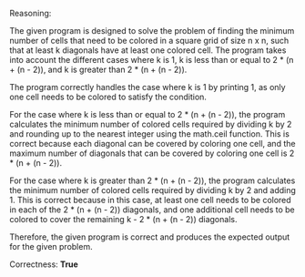 Reasoning:

The given program is designed to solve the problem of finding the minimum number of cells that need to be colored in a square grid of size n x n, such that at least k diagonals have at least one colored cell. The program takes into account the different cases where k is 1, k is less than or equal to 2 * (n + (n - 2)), and k is greater than 2 * (n + (n - 2)).

The program correctly handles the case where k is 1 by printing 1, as only one cell needs to be colored to satisfy the condition.

For the case where k is less than or equal to 2 * (n + (n - 2)), the program calculates the minimum number of colored cells required by dividing k by 2 and rounding up to the nearest integer using the math.ceil function. This is correct because each diagonal can be covered by coloring one cell, and the maximum number of diagonals that can be covered by coloring one cell is 2 * (n + (n - 2)).

For the case where k is greater than 2 * (n + (n - 2)), the program calculates the minimum number of colored cells required by dividing k by 2 and adding 1. This is correct because in this case, at least one cell needs to be colored in each of the 2 * (n + (n - 2)) diagonals, and one additional cell needs to be colored to cover the remaining k - 2 * (n + (n - 2)) diagonals.

Therefore, the given program is correct and produces the expected output for the given problem.

Correctness: **True**